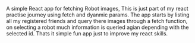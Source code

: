 A simple React app for fetching Robot images, This is just part of my react practise journey using fetch and dyanmic params. The app starts by listing all my registered friends and query there images through a fetch function, on selecting a robot much information is queried agian depending with the selected id. Thats it simple fun app just to improve my react skills. 
